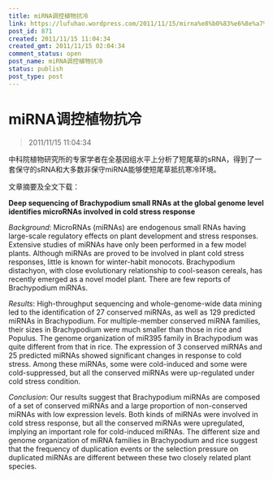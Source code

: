 ```yaml
---
title: miRNA调控植物抗冷
link: https://lufuhao.wordpress.com/2011/11/15/mirna%e8%b0%83%e6%8e%a7%e6%a4%8d%e7%89%a9%e6%8a%97%e5%86%b7/
post_id: 871
created: 2011/11/15 11:04:34
created_gmt: 2011/11/15 02:04:34
comment_status: open
post_name: miRNA调控植物抗冷
status: publish
post_type: post
---
```


# miRNA调控植物抗冷

> 2011/11/15 11:04:34

 

中科院植物研究所的专家学者在全基因组水平上分析了短尾草的sRNA，得到了一套保守的sRNA和大多数非保守miRNA能够使短尾草抵抗寒冷环境。

文章摘要及全文下载：

**Deep sequencing of Brachypodium small RNAs at the global genome level identifies microRNAs involved in cold stress response**

_Background_: MicroRNAs (miRNAs) are endogenous small RNAs having large-scale regulatory effects on plant development and stress responses. Extensive studies of miRNAs have only been performed in a few model plants. Although miRNAs are proved to be involved in plant cold stress responses, little is known for winter-habit monocots. Brachypodium distachyon, with close evolutionary relationship to cool-season cereals, has recently emerged as a novel model plant. There are few reports of Brachypodium miRNAs. 

_Results_: High-throughput sequencing and whole-genome-wide data mining led to the identification of 27 conserved miRNAs, as well as 129 predicted miRNAs in Brachypodium. For multiple-member conserved miRNA families, their sizes in Brachypodium were much smaller than those in rice and Populus. The genome organization of miR395 family in Brachypodium was quite different from that in rice. The expression of 3 conserved miRNAs and 25 predicted miRNAs showed significant changes in response to cold stress. Among these miRNAs, some were cold-induced and some were cold-suppressed, but all the conserved miRNAs were up-regulated under cold stress condition. 

_Conclusion_: Our results suggest that Brachypodium miRNAs are composed of a set of conserved miRNAs and a large proportion of non-conserved miRNAs with low expression levels. Both kinds of miRNAs were involved in cold stress response, but all the conserved miRNAs were upregulated, implying an important role for cold-induced miRNAs. The different size and genome organization of miRNA families in Brachypodium and rice suggest that the frequency of duplication events or the selection pressure on duplicated miRNAs are different between these two closely related plant species.
